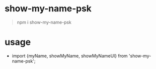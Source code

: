 # show-my-name-psk

> npm i show-my-name-psk


# usage

* import {myName, showMyName, showMyNameUI} from 'show-my-name-psk';